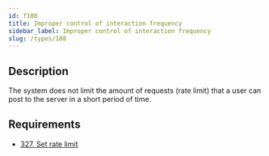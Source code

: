```yaml
---
id: f108
title: Improper control of interaction frequency
sidebar_label: Improper control of interaction frequency
slug: /types/108
---
```


## Description

The system does not limit the amount of requests (rate limit)
that a user can post to the server in a short period of time.

## Requirements

- [327. Set rate limit](/criteria/architecture/327)
